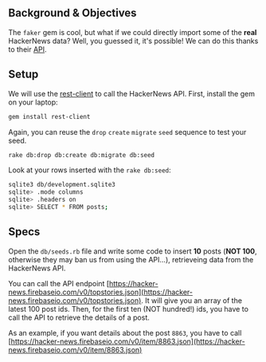 ## Background & Objectives

The `faker` gem is cool, but what if we could directly import some of the **real** HackerNews
data? Well, you guessed it, it's possible! We can do this thanks to their [API](https://github.com/HackerNews/API).

## Setup

We will use the [rest-client](https://github.com/rest-client/rest-client) to call
the HackerNews API. First, install the gem on your laptop:

```bash
gem install rest-client
```

Again, you can reuse the `drop` `create` `migrate` `seed` sequence to test your seed.

```bash
rake db:drop db:create db:migrate db:seed
```

Look at your rows inserted with the `rake db:seed`:

```bash
sqlite3 db/development.sqlite3
sqlite> .mode columns
sqlite> .headers on
sqlite> SELECT * FROM posts;
```

## Specs

Open the `db/seeds.rb` file and write some code to insert **10** posts (**NOT 100**, otherwise they may ban us from using the API...), retrieveing
data from the HackerNews API.

You can call the API endpoint [https://hacker-news.firebaseio.com/v0/topstories.json](https://hacker-news.firebaseio.com/v0/topstories.json). It will give you an array of the latest 100 post ids. Then, for the first ten (NOT hundred!) ids, you have to call the API
to retrieve the details of a post.

As an example, if you want details about the post `8863`, you have to call
[https://hacker-news.firebaseio.com/v0/item/8863.json](https://hacker-news.firebaseio.com/v0/item/8863.json)
